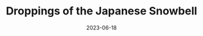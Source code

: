 ---
title: "Droppings of the Japanese Snowbell"
cc-type: picture
date: 2023-06-18
picture: "/assets/camera-roll/2023/2023-06-18-droppings-of-the-japanese-snowbell/20230618_233517697_iOS.jpg"
thumbnail: "/assets/camera-roll/2023/2023-06-18-droppings-of-the-japanese-snowbell/20230618_233517697_iOS-thumbnail.jpg"
tags:
  - In the backyard
  - Styrax japonicus
---